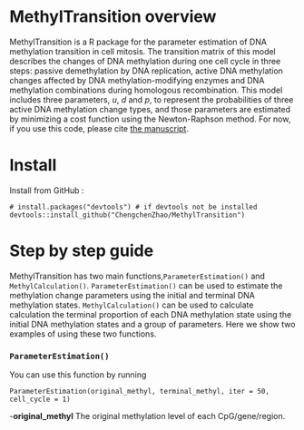 # MethylTransition overview

MethylTransition is a R package for the parameter estimation of DNA methylation transition in cell mitosis. The transition matrix of this model describes the changes of DNA methylation during one cell cycle in three steps: passive demethylation by DNA replication, active DNA methylation changes affected by DNA methylation-modifying enzymes and DNA methylation combinations during homologous recombination. This model includes three parameters, *u*, *d* and *p*, to represent the probabilities of three active DNA methylation change types, and those parameters are estimated by minimizing a cost function using the Newton-Raphson method. For now, if you use this code, please cite [the manuscript](https://zhanglab.tongji.edu.cn).

# Install

Install from GitHub :
```
# install.packages("devtools") # if devtools not be installed
devtools::install_github("ChengchenZhao/MethylTransition")
```

# Step by step guide

MethylTransition has two main functions,```ParameterEstimation()``` and ```MethylCalculation()```. ```ParameterEstimation()``` can be used to estimate the methylation change parameters using the initial and terminal DNA methylation states. ```MethylCalculation()``` can be used to calculate calculation the terminal proportion of each DNA methylation state using the initial DNA methylation states and a group of parameters. Here we show two examples of using these two functions.

### ```ParameterEstimation()```

You can use this function by running
```
ParameterEstimation(original_methyl, terminal_methyl, iter = 50, cell_cycle = 1)
```
-**original_methyl** The original methylation level of each CpG/gene/region.
